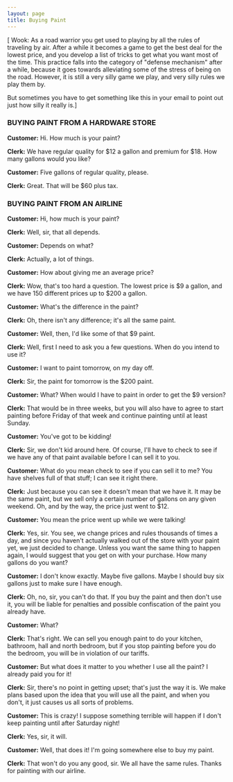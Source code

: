```yaml
---
layout: page
title: Buying Paint
---
```

 
[ Wook: As a road warrior you get used to playing by all 
the rules of traveling by air. After a while it becomes a game to get the best 
deal for the lowest price, and you develop a list of tricks to get what you 
want most of the time. This practice falls into the category of "defense 
mechanism" after a while, because it goes towards alleviating some of the 
stress of being on the road. However, it is still a very silly game we play, 
and very silly rules we play them by.</span>

But sometimes you have to get something like this in your 
email to point out just how silly it really is.]

### BUYING PAINT FROM A HARDWARE STORE

**Customer:** Hi. How much is your paint?

**Clerk:** We have regular quality for $12 a gallon and premium 
for $18. How many gallons would you like?

**Customer:** Five gallons of regular quality, please.

**Clerk:** Great. That will be $60 plus tax.

### BUYING PAINT FROM AN AIRLINE

**Customer:** Hi, how much is your paint?

**Clerk:** Well, sir, that all depends.

**Customer:** Depends on what?

**Clerk:** Actually, a lot of things.

**Customer:** How about giving me an average price?

**Clerk:** Wow, that's too hard a question. The lowest price is 
$9 a gallon, and we have 150 different prices up to $200 a gallon.

**Customer:** What's the difference in the paint?

**Clerk:** Oh, there isn't any difference; it's all the same paint.

**Customer:** Well, then, I'd like some of that $9 paint.

**Clerk:** Well, first I need to ask you a few questions. When do 
you intend to use it?

**Customer:** I want to paint tomorrow, on my day off.

**Clerk:** Sir, the paint for tomorrow is the $200 paint.

**Customer:** What? When would I have to paint in order to get the 
$9 version?

**Clerk:** That would be in three weeks, but you will also have 
to agree to start painting before Friday of that week and continue painting 
until at least Sunday.

**Customer:** You've got to be kidding!

**Clerk:** Sir, we don't kid around here. Of course, I'll have to 
check to see if we have any of that paint available before I can sell it to 
you.

**Customer:** What do you mean check to see if you can sell it to 
me? You have shelves full of that stuff; I can see it right there.

**Clerk:** Just because you can see it doesn't mean that we have 
it. It may be the same paint, but we sell only a certain number of gallons on 
any given weekend. Oh, and by the way, the price just went to $12.

**Customer:** You mean the price went up while we were talking!

**Clerk:** Yes, sir. You see, we change prices and rules thousands 
of times a day, and since you haven't actually walked out of the store with 
your paint yet, we just decided to change. Unless you want the same thing to 
happen again, I would suggest that you get on with your purchase. How many gallons 
do you want?

**Customer:** I don't know exactly. Maybe five gallons. Maybe 
I should buy six gallons just to make sure I have enough.

 **Clerk:** Oh, no, sir, you can't do that. If you buy the 
paint and then don't use it, you will be liable for penalties and possible confiscation 
of the paint you already have.

**Customer:** What?

**Clerk:** That's right. We can sell you enough paint to do your 
kitchen, bathroom, hall and north bedroom, but if you stop painting before you 
do the bedroom, you will be in violation of our tariffs.

**Customer:** But what does it matter to you whether I use all the 
paint? I already paid you for it!

**Clerk:** Sir, there's no point in getting upset; that's just the 
way it is. We make plans based upon the idea that you will use all the paint, 
and when you don't, it just causes us all sorts of problems.

**Customer:** This is crazy! I suppose something terrible will happen 
if I don't keep painting until after Saturday night!

**Clerk:** Yes, sir, it will.

**Customer:** Well, that does it! I'm going somewhere else to buy 
my paint.

**Clerk:** That won't do you any good, sir. We all have the same 
rules. Thanks for painting with our airline.
